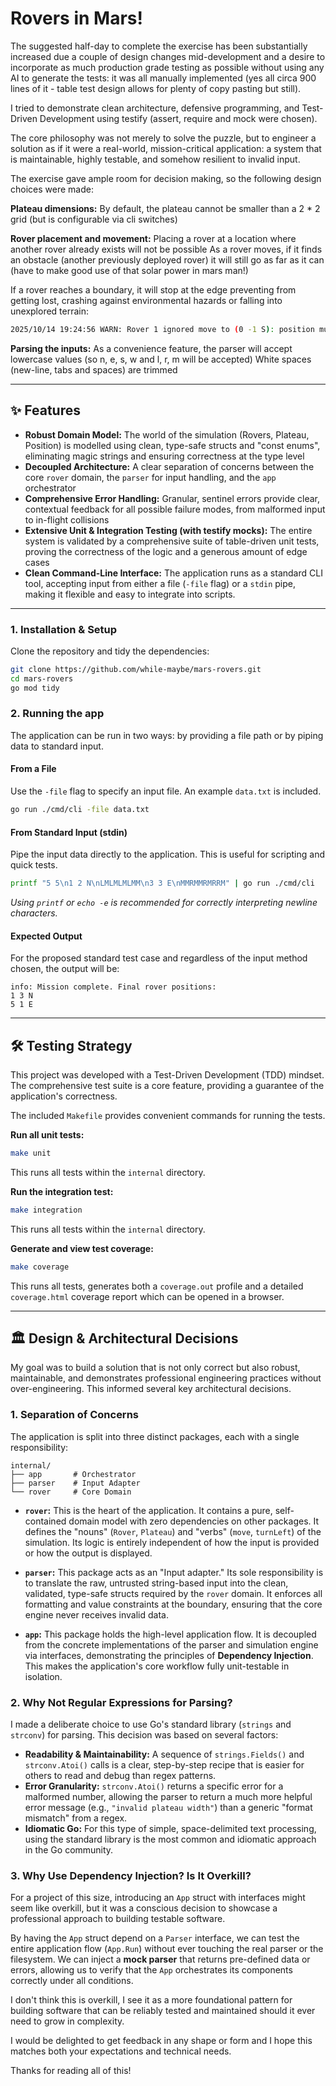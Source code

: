 # Rovers in Mars!

The suggested half-day to complete the exercise has been substantially increased due a couple of design changes mid-development and a desire to incorporate as much production grade testing as possible without using any AI to generate the tests: it was all manually implemented (yes all circa 900 lines of it - table test design allows for plenty of copy pasting but still).

I tried to demonstrate clean architecture, defensive programming, and Test-Driven Development using testify (assert, require and mock were chosen).

The core philosophy was not merely to solve the puzzle, but to engineer a solution as if it were a real-world, mission-critical application: a system that is maintainable, highly testable, and somehow resilient to invalid input.

The exercise gave ample room for decision making, so the following design choices were made:

**Plateau dimensions:**
By default, the plateau cannot be smaller than a 2 * 2 grid (but is configurable via cli switches)

**Rover placement and movement:**
Placing a rover at a location where another rover already exists will not be possible
As a rover moves, if it finds an obstacle (another previously deployed rover) it will still go as far as it can (have to make good use of that solar power in mars man!)

If a rover reaches a boundary, it will stop at the edge preventing from getting lost, crashing against environmental hazards or falling into unexplored terrain:
```Bash
2025/10/14 19:24:56 WARN: Rover 1 ignored move to (0 -1 S): position must be more than 0 and within boundaries
```

**Parsing the inputs:**
As a convenience feature, the parser will accept lowercase values (so n, e, s, w and l, r, m will be accepted)
White spaces (new-line, tabs and spaces) are trimmed


---

## ✨ Features

*   **Robust Domain Model:** The world of the simulation (Rovers, Plateau, Position) is modelled using clean, type-safe structs and "const enums", eliminating magic strings and ensuring correctness at the type level
*   **Decoupled Architecture:** A clear separation of concerns between the core `rover` domain, the `parser` for input handling, and the `app` orchestrator
*   **Comprehensive Error Handling:** Granular, sentinel errors provide clear, contextual feedback for all possible failure modes, from malformed input to in-flight collisions
*   **Extensive Unit & Integration Testing (with testify mocks):** The entire system is validated by a comprehensive suite of table-driven unit tests, proving the correctness of the logic and a generous amount of edge cases
*   **Clean Command-Line Interface:** The application runs as a standard CLI tool, accepting input from either a file (`-file` flag) or a `stdin` pipe, making it flexible and easy to integrate into scripts.

---
### 1. Installation & Setup

Clone the repository and tidy the dependencies:
```bash
git clone https://github.com/while-maybe/mars-rovers.git
cd mars-rovers
go mod tidy
```

### 2. Running the app

The application can be run in two ways: by providing a file path or by piping data to standard input.

#### **From a File**

Use the `-file` flag to specify an input file. An example `data.txt` is included.
```bash
go run ./cmd/cli -file data.txt
```

#### **From Standard Input (stdin)**

Pipe the input data directly to the application. This is useful for scripting and quick tests.
```bash
printf "5 5\n1 2 N\nLMLMLMLMM\n3 3 E\nMMRMMRMRRM" | go run ./cmd/cli
```
*Using `printf` or `echo -e` is recommended for correctly interpreting newline characters.*

#### **Expected Output**
For the proposed standard test case and regardless of the input method chosen, the output will be:

```
info: Mission complete. Final rover positions:
1 3 N
5 1 E
```

---

## 🛠️ Testing Strategy

This project was developed with a Test-Driven Development (TDD) mindset. The comprehensive test suite is a core feature, providing a guarantee of the application's correctness.

The included `Makefile` provides convenient commands for running the tests.

**Run all unit tests:**
```bash
make unit
```
This runs all tests within the `internal` directory.

**Run the integration test:**
```bash
make integration
```
This runs all tests within the `internal` directory.

**Generate and view test coverage:**
```bash
make coverage
```
This runs all tests, generates both a `coverage.out` profile and a detailed `coverage.html` coverage report which can be opened in a browser.

---

## 🏛️ Design & Architectural Decisions

My goal was to build a solution that is not only correct but also robust, maintainable, and demonstrates professional engineering practices without over-engineering. This informed several key architectural decisions.

### 1. Separation of Concerns

The application is split into three distinct packages, each with a single responsibility:

```
internal/
├── app       # Orchestrator
├── parser    # Input Adapter
└── rover     # Core Domain
```

*   **`rover`:** This is the heart of the application. It contains a pure, self-contained domain model with zero dependencies on other packages. It defines the "nouns" (`Rover`, `Plateau`) and "verbs" (`move`, `turnLeft`) of the simulation. Its logic is entirely independent of how the input is provided or how the output is displayed.

*   **`parser`:** This package acts as an "Input adapter." Its sole responsibility is to translate the raw, untrusted string-based input into the clean, validated, type-safe structs required by the `rover` domain. It enforces all formatting and value constraints at the boundary, ensuring that the core engine never receives invalid data.

*   **`app`:** This package holds the high-level application flow. It is decoupled from the concrete implementations of the parser and simulation engine via interfaces, demonstrating the principles of **Dependency Injection**. This makes the application's core workflow fully unit-testable in isolation.

### 2. Why Not Regular Expressions for Parsing?

I made a deliberate choice to use Go's standard library (`strings` and `strconv`) for parsing. This decision was based on several factors:

*   **Readability & Maintainability:** A sequence of `strings.Fields()` and `strconv.Atoi()` calls is a clear, step-by-step recipe that is easier for others to read and debug than  regex patterns.
*   **Error Granularity:** `strconv.Atoi()` returns a specific error for a malformed number, allowing the parser to return a much more helpful error message (e.g., `"invalid plateau width"`) than a generic "format mismatch" from a regex.
*   **Idiomatic Go:** For this type of simple, space-delimited text processing, using the standard library is the most common and idiomatic approach in the Go community.

### 3. Why Use Dependency Injection? Is It Overkill?

For a project of this size, introducing an `App` struct with interfaces might seem like overkill, but it was a conscious decision to showcase a professional approach to building testable software.

By having the `App` struct depend on a `Parser` interface, we can test the entire application flow (`App.Run`) without ever touching the real parser or the filesystem. We can inject a **mock parser** that returns pre-defined data or errors, allowing us to verify that the `App` orchestrates its components correctly under all conditions.

I don't think this is overkill, I see it as a more foundational pattern for building software that can be reliably tested and maintained should it ever need to grow in complexity.

I would be delighted to get feedback in any shape or form and I hope this matches both your expectations and technical needs.

Thanks for reading all of this!